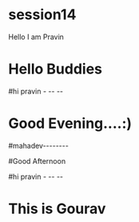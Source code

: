 # session14
 

Hello I am Pravin

# Hello Buddies 

#hi pravin -   -- --

# Good Evening....:)

#mahadev--------

#Good Afternoon

#hi pravin -   -- --

# This is Gourav

